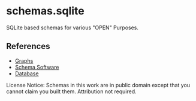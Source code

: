 # schemas.sqlite
SQLite based schemas for various "OPEN" Purposes.

## References
* [Graphs](https://www.yworks.com/products/yed/download?from=anytizer)
* [Schema Software](https://dbschema.com/download.html?from=anytizer)
* [Database](https://sqlite.org/)

License Notice:
Schemas in this work are in public domain except that you cannot claim you built them.
Attribution not required.
